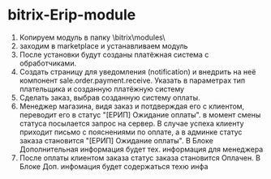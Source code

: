# bitrix-Erip-module

1. Копируем модуль в папку \bitrix\modules\
2. заходим в marketplace и устанавливаем модуль
3. После установки будут созданы платёжная система с обработчиками.
4. Создать страницу для уведомления (notification) и внедрить на неё компонент sale.order.payment.receive. Указать в параметрах тип плательщика и созданную платёжную систему
5. Сделать заказ, выбрав созданную систему оплаты.
6. Менеджер магазина, видя заказ и потдверждая его с клиентом, переводит его в статус "[ЕРИП] Ожидание оплаты".
в момент смены статуса посылается запрос на сервер. В случае успеха клиенту приходит письмо с пояснениями по оплате, а в админке статус заказа становится "[ЕРИП] Ожидание оплаты". В Блоке Дополнительная информация будет тех. информация для менеджера
7. После оплаты клиентом заказа статус заказа становится Оплачен. В Блоке Доп. инфомация будет содержаться техю инфа
